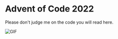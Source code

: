 # Advent of Code 2022

Please don't judge me on the code you will read here.

![GIF](https://media4.giphy.com/media/xUOxfolJrVBce4RNAI/giphy.gif)

